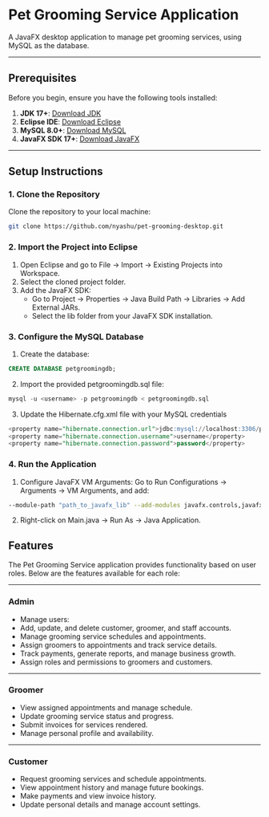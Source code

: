 # **Pet Grooming Service Application**

A JavaFX desktop application to manage pet grooming services, using MySQL as the database.

---

## **Prerequisites**
Before you begin, ensure you have the following tools installed:

1. **JDK 17+**: [Download JDK](https://www.oracle.com/java/technologies/javase-downloads.html)  
2. **Eclipse IDE**: [Download Eclipse](https://www.eclipse.org/downloads/)  
3. **MySQL 8.0+**: [Download MySQL](https://dev.mysql.com/downloads/)  
4. **JavaFX SDK 17+**: [Download JavaFX](https://gluonhq.com/products/javafx/)

---

## **Setup Instructions**

### **1. Clone the Repository**
Clone the repository to your local machine:
```bash
git clone https://github.com/nyashu/pet-grooming-desktop.git
```

### **2. Import the Project into Eclipse**
1. Open Eclipse and go to File → Import → Existing Projects into Workspace.
2. Select the cloned project folder.
3. Add the JavaFX SDK:
    - Go to Project → Properties → Java Build Path → Libraries → Add External JARs.
    - Select the lib folder from your JavaFX SDK installation.


### **3. Configure the MySQL Database**
1. Create the database:
```sql
CREATE DATABASE petgroomingdb;
```

2. Import the provided petgroomingdb.sql file:
```sql
mysql -u <username> -p petgroomingdb < petgroomingdb.sql
```

3. Update the Hibernate.cfg.xml file with your MySQL credentials
```sql
<property name="hibernate.connection.url">jdbc:mysql://localhost:3306/petgroomingdb</property>
<property name="hibernate.connection.username">username</property>
<property name="hibernate.connection.password">password</property>
```

### **4. Run the Application**
1. Configure JavaFX VM Arguments: Go to Run Configurations → Arguments → VM Arguments, and add:
```bash
--module-path "path_to_javafx_lib" --add-modules javafx.controls,javafx.fxml
```
2. Right-click on Main.java → Run As → Java Application.

## **Features**

The Pet Grooming Service application provides functionality based on user roles. Below are the features available for each role:

---

### **Admin**
- Manage users:
- Add, update, and delete customer, groomer, and staff accounts.
- Manage grooming service schedules and appointments.
- Assign groomers to appointments and track service details.
- Track payments, generate reports, and manage business growth.
- Assign roles and permissions to groomers and customers.

---

### **Groomer**
- View assigned appointments and manage schedule.
- Update grooming service status and progress.
- Submit invoices for services rendered.
- Manage personal profile and availability.

---

### **Customer**
- Request grooming services and schedule appointments.
- View appointment history and manage future bookings.
- Make payments and view invoice history.
- Update personal details and manage account settings.

